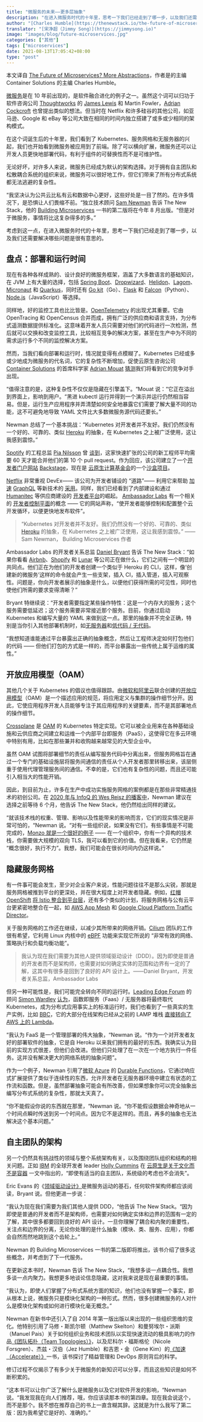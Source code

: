 ```yaml
---
title: "微服务的未来——更多层抽象"
description: "在进入微服务时代的十年里，思考一下我们已经走到了哪一步，以及我们还需要解决哪些问题是很有意思的。"
author: "[Charles Humble](https://thenewstack.io/the-future-of-microservices-more-abstractions/)"
translator: "[宋净超（Jimmy Song）](https://jimmysong.io)"
image: "images/blog/future-microservices.jpg"
categories: ["其他"]
tags: ["microservices"]
date: 2021-08-13T17:05:42+08:00
type: "post"
---
```


本文译自 [The Future of Microservices? More Abstractions](https://thenewstack.io/the-future-of-microservices-more-abstractions/)，作者是的主编 Container Solutions 的主编 Charles Humble。

[微服务](https://thenewstack.io/category/microservices/)是在 10 年前出现的，是软件融合进化的例子之一。虽然这个词可以归功于软件咨询公司 [Thoughtworks](https://www.thoughtworks.com/) 的 [James Lewis](https://twitter.com/boicy) 和 Martin Fowler，[Adrian Cockcroft](https://www.linkedin.com/in/adriancockcroft/) 也曾提出类似的想法。但当时在 Netflix 和许多硅谷的其他公司，如亚马逊、Google 和 eBay 等公司大致在相同的时间内独立搭建了或多或少相同的架构模式。

在这个词诞生后的十年里，我们看到了 Kubernetes、服务网格和无服务器的兴起，我们也开始看到微服务被应用到了前端。除了可以横向扩展，微服务还可以让开发人员更快地部署代码，有利于组件的可替换性而不是可维护性。

无论好坏，对许多人来说，微服务已经成为默认的架构选择。对于拥有自主团队和松散耦合系统的组织来说，微服务可以很好地工作，但它们带来了所有分布式系统都无法逃避的复杂性。

“我坚决认为公共云比私有云和数据中心更好，这些好处是一目了然的。在许多情况下，是恐惧让人们畏缩不前。“独立技术顾问 [Sam Newman](https://www.linkedin.com/in/samnewman/) 告诉 The New Stack，他的 [Building Microservices](https://samnewman.io/books/building_microservices_2nd_edition/) 一书的第二版将在今年 8 月出版。“但是对于微服务，事情将比这复杂得多的多。”

考虑到这一点，在进入微服务时代的十年里，思考一下我们已经走到了哪一步，以及我们还需要解决哪些问题是很有意思的。

## 盘点：部署和运行时间

现在有各种各样成熟的、设计良好的微服务框架，涵盖了大多数语言的基础知识，在 JVM 上有大量的选择，包括 [Spring Boot](https://spring.io/projects/spring-boot)、[Dropwizard](https://www.dropwizard.io/en/latest/)、[Helidon](https://helidon.io/#/)、[Lagom](https://www.lagomframework.com/)、[Micronaut](https://micronaut.io/) 和 [Quarkus](https://quarkus.io/)，同时还有 [Go kit](https://github.com/go-kit/kit)（Go）、[Flask](https://flask.palletsprojects.com/en/2.0.x/) 和 [Falcon](https://falconframework.org/)（Python）、[Node.js](https://nodejs.org/en/)（JavaScript）等选择。

同样地，好的监控工具也比比皆是。[OpenTelemetry](https://thenewstack.io/getting-started-with-opentelemetry-for-java/) 的出现尤其重要。它由 OpenTracing 和 OpenCensus 合并而成，拥有广泛的供应商和语言支持，为分布式遥测数据提供标准化。这意味着开发人员只需要对他们的代码进行一次检测，然后就可以交换和改变监控工具，比较相互竞争的解决方案，甚至在生产中为不同的需求运行多个不同的监控解决方案。

然而，当我们看向部署和运行时，情况就变得有点模糊了。Kubernetes 已经或多或少地成为微服务的代名词，它的复杂性不断增加，促使云原生咨询公司 [Container Solutions](https://www.container-solutions.com/) 的首席科学家 [Adrian Mouat](https://twitter.com/adrianmouat) [猜测](https://blog.container-solutions.com/10-predictions-for-the-future-of-computing)我们将看到它的竞争对手出现。

“值得注意的是，这种复杂性不仅仅是隐藏在引擎盖下。“Mouat 说：“它正在溢出到界面上，影响到用户。“黑进 kubectl 运行并得到一个演示并运行仍然相当容易。但是，运行生产应用程序并弄清楚如何安全地暴露它们需要了解大量不同的功能，这不可避免地导致 YAML 文件比大多数微服务源代码还要长。”

Newman 总结了一个基本挑战：“Kubernetes 对开发者并不友好。我们仍然没有一个好的、可靠的、类似 [Heroku](https://www.heroku.com/) 的抽象，在 Kubernetes 之上被广泛使用，这让我感到震惊。”

[Spotify](https://www.spotify.com/) 的工程总监 [Pia Nilsson](https://www.linkedin.com/in/pia-nilsson-02b47b1/) 曾 [谈到](https://engineering.atspotify.com/2021/05/18/a-product-story-the-lessons-of-backstage-and-spotifys-autonomous-culture/)，这家快速扩张的公司的新工程师平均需要 60 天才能合并他们的第 10 个 pull request。作为回应，该公司建立了一个[开发者门户网站](https://thenewstack.io/design-a-better-kubernetes-experience-for-developers/) [Backstage](https://engineering.atspotify.com/2020/09/24/cloud-native-computing-foundation-accepts-backstage-as-a-sandbox-project/)，现在是 [云原生计算基金会](https://cncf.io/?utm_content=inline-mention)的一个[沙盒项目](https://backstage.io/)。

[Netflix](https://about.netflix.com/) 非常重视 DevEx—— 该公司为开发者铺设的 “道路”—— 利用它来帮助 [加速](https://www.infoq.com/presentations/devex-netflix-graphql/) [GraphQL](https://graphql.org/) 等新技术的 [采用](https://www.infoq.com/presentations/devex-netflix-graphql/)。同样，我们已经看到了内部建设和通过 [Humanitec](https://humanitec.com/) 等供应商建设的 [开发者平台](https://info.container-solutions.com/the-rise-of-the-internal-developer-platform)的崛起。 [Ambassador Labs](https://www.getambassador.io/) 有一个相关的 [开发者控制平面](https://www.getambassador.io/developer-control-plane/)的概念 —— 它的网站声称，“使开发者能够控制和配置整个云开发循环，以便更快地发布软件”。

> “Kubernetes 对开发者并不友好。我们仍然没有一个好的、可靠的、类似 [Heroku](https://www.heroku.com/) 的抽象，在 Kubernetes 之上被广泛使用，这让我感到震惊。” ——Sam Newman， Building Microservices 作者

Ambassador Labs 的开发者关系总监 [Daniel Bryant](https://www.linkedin.com/in/danielbryantuk) 告诉 The New Stack：“如果你看看 [Airbnb](https://www.airbnb.com/)、[Shopify](https://www.shopify.com/) 和 [Lunar](https://tech.lunar.app/) 等公司正在做什么，它们之间有一个明显的共同点。他们正在为他们的开发者创建一个类似于 Heroku 的 CLI，这样，像’创建新的微服务’这样的命令就会产生一些支架，插入 CI，插入管道，插入可观察性。问题是，你向开发者展示的抽象是什么，以便他们获得所需的可见性，同时也使他们所需的要求变得清晰？”

Bryant 特继续说：“开发者需要指定某些操作特性：这是一个内存大的服务；这个服务需要低延迟；这个服务需要非常接近那个服务。目前，你通过启动 Kubernetes 和编写大量的 YAML 来做到这一点。那里的抽象并不完全正确，特别是当你引入其他部署机制时，如[无服务器](https://thenewstack.io/category/serverless/)和[低代码 / 无代码](https://thenewstack.io/how-low-code-can-help-enterprise-software-development/)。

“我想知道谁能通过平台暴露出正确的抽象概念，然后让工程师决定如何打包他们的代码 —— 但他们打包的方式是一样的，而平台暴露出一些传统上属于运维的属性。”

## 开放应用模型（OAM）

其他几个关于 Kubernetes 的倡议也值得跟踪。由[微软和阿里云](https://thenewstack.io/open-application-model-build-the-next-generation-of-cloud-native-applications/)联合创建的[开放应用模型](https://oam.dev/)（OAM）是一个描述应用的规范，将应用定义与集群的操作细节分开。因此，它使应用程序开发人员能够专注于其应用程序的关键要素，而不是其部署地点的操作细节。

[Crossplane](https://crossplane.io/) 是 [OAM](https://thenewstack.io/oam-the-kubernetes-application-model-bridging-development-and-deployment/) 的 Kubernetes 特定实现。它可以被企业用来在各种基础设施和云供应商之间建立和运维一个内部平台即服务（PaaS），这使得它在多云环境中特别有用，比如在那些兼并和收购越来越常见的大型企业中。

虽然 OAM 试图将部署细节的责任从编写服务代码中分离出来，但服务网格旨在通过一个专门的基础设施层将服务间通信的责任从个人开发者那里转移出来，该层侧重于使用代理管理服务间的通信。不幸的是，它们也有复杂性的问题，而且还可能引入相当大的性能开销。

因此，到目前为止，许多在生产中成功实施服务网格的案例都是在那些非常精通技术的初创公司。在 [2020 年与 InfoQ 的 Wes Reisz 的播客中](https://www.infoq.com/podcasts/monolith-microservices/?)，Newman 建议在选择之前等待 6 个月，他告诉 The New Stack，他仍然给出同样的建议。

“就该技术栈的权重、管理、影响以及性能带来的影响而言，它们的现实情况是非常可怕的，“Newman 说。“对有一些组织说，如果没有它们，有些事情是不可能完成的，[Monzo 就是一个很好的例子](https://monzo.com/blog/2019/04/03/deploying-envoy-proxy) —— 在一个组织中，你有一个异构的技术栈，你需要做大规模的双向 TLS，我可以看到它的价值。但在我看来，它仍然是 “概念很好，执行不力”。我想，我们可能会在很长时间内仍这样说。”

## 隐藏服务网格

有一件事可能会发生，至少对企业客户来说，性能问题往往不是那么尖锐，那就是服务网格被推到平台的更深处，并在很大程度上对开发者隐藏。例如，[红帽 OpenShift](https://www.openshift.com/try?utm_content=inline-mention) [将 Istio 整合到平台层](https://www.openshift.com/blog/istio-on-openshift-in-2020)，还有多个类似的计划，将服务网格与公有云平台更紧密地整合在一起，如 [AWS App Mesh](https://aws.amazon.com/app-mesh/?aws-app-mesh-blogs.sort-by=item.additionalFields.createdDate&aws-app-mesh-blogs.sort-order=desc&whats-new-cards.sort-by=item.additionalFields.postDateTime&whats-new-cards.sort-order=desc) 和 [Google Cloud Platform Traffic Director](https://cloud.google.com/traffic-director)。

关于服务网格的工作还在继续，以减少其所带来的网络开销。[Cilium](https://cilium.io/) 团队的工作很有希望，它利用 Linux 内核中的 [eBPF](https://ebpf.io/) 功能来实现它所说的 “非常有效的网络、策略执行和负载均衡功能”。

> 我认为现在我们需要为其他人提供领域驱动设计（DDD）。因为即使是普通的开发者而不是架构师，也需要对如何确定实体的范围和边界有一定的了解，这其中有很多是回到了良好的 API 设计上。——Daniel Bryant，开发者关系总监，Ambassador Labs

但另一种可能性是，我们可能完全转向不同的运行时。[Leading Edge Forum](https://leadingedgeforum.com/) 的顾问 [Simon Wardley](https://www.linkedin.com/in/simonwardley/) [认为](https://acloudguru.com/blog/engineering/simon-wardley-is-a-big-fan-of-containers-despite-what-you-might-think)，函数即服务（Faas）/ 无服务器将最终取代 Kubernetes，成为分布式应用事实上的标准运行时，我们也看到了一些真实的生产实例，比如 [BBC](https://www.bbc.com/)，它的大部分在线架构已经从之前的 LAMP 堆栈 [直接转向了 AWS 上的 Lambda](https://www.infoq.com/podcasts/bbc-aws-lambda-react-cicd/)。

“我认为 FaaS 是一个管理部署的伟大抽象，“Newman 说。“作为一个对开发者友好的部署软件的抽象，它是自 Heroku 以来我们拥有的最好的东西。我确实认为目前的实现方式很差，但他们会改进。但他们只处理了在一次在一个地方执行一件任务。这并没有解决更大的网络系统的抽象问题”。

作为一个例子，Newman 引用了[微软 Azure](https://azure.microsoft.com/) 的 [Durable Functions](https://docs.microsoft.com/en-us/azure/azure-functions/durable/durable-functions-overview?tabs=csharp)，它通过响应式扩展提供了类似于连续性的东西，允许开发者在无服务器环境中建立有状态的工作流和函数。但是，虽然部署抽象可能会有所改善，但如果想象你可以完全抽象出编写分布式系统的复杂性，那就太天真了。

“你不能假设你说的东西就在那里，“Newman 说。“你不能假设数据会神奇地从一个时间点瞬时传送到另一个时间点。因为它不是这样的。而且，再多的抽象也无法解决这个基本问题。”

## 自主团队的架构

另一个仍然具有挑战性的领域与整个系统架构有关，以及围绕团队组织和结构的相关问题。正如 [IBM](https://www.ibm.com/cloud?utm_content=logo-sponsorpage&utm_source=thenewstack&utm_medium=website&utm_campaign=platform) 的全球开发者 leader [Holly Cummins](https://www.linkedin.com/in/holly-k-cummins) 在 [云原生是关于文化而不是容器](https://cloudnative.to/cloud-native-culture-not-container/) 一文中指出的，“即使有适当的自主团队，系统级的考虑也不会消失”。

Eric Evans 的《[领域驱动设计》](https://www.amazon.com/gp/product/0321125215/ref=as_li_tl?ie=UTF8&camp=1789&creative=9325&creativeASIN=0321125215&linkCode=as2&tag=martinfowlerc-20)是微服务运动的基石，任何软件架构师都应该阅读，Bryant 说。但他更进一步说：

“我认为现在我们需要为我们其他人提供 DDD，“他告诉 The New Stack。“因为即使是普通的开发者而不是架构师，也需要对如何确定实体和边界的范围有一定的了解，其中很多都要回到良好的 API 设计。一旦你理解了耦合和内聚的重要性，关注点和边界的分离，无论你处理的是什么抽象（模块、类、服务、应用），你都会自然而然地跳到这个齿轮上。”

Newman 的 Building Microservices 一书的第二版即将推出，该书介绍了很多这些概念，并考虑到了下一代服务。

在更新这本书时，Newman 告诉 The New Stack，“我想多谈一点耦合性。我想多谈一点内聚力。我想更多地谈论信息隐藏，这对我来说是现在最重要的事情。

“我认为，即使人们掌握了分布式系统方面的知识，他们也没有掌握一个事实，即从根本上说，微服务只是模块化架构的一种形式。然而，很多创建微服务的人对什么是模块化架构或如何进行模块化毫无概念。”

Newman 在新书中还引入了自 2014 年第一版出版以来出现的一些组织思维的变化。他特别引用了马修・斯凯尔顿（Matthew Skelton）和曼努埃尔・派斯（Manuel Pais）关于如何组织业务和技术团队以实现快速流动的极具影响力的作品[《团队拓扑（Team Topologies）》](https://teamtopologies.com/book)，以及尼科尔・福斯格伦（Nicole Forsgren）、杰兹・汉伯（Jez Humble）和吉恩・金（Gene Kim）的[《加速（Accelerate）》](https://itrevolution.com/accelerate-book/)一书，该书探讨了精益管理和 DevOps 原则背后的科学。

修订过程不仅揭示了有多少关于微服务的新知识可以分享，而且这些知识是如何不断积累的。

“这本书可以让你广泛了解什么是微服务以及它对软件开发的影响，“Newman 说。“我发现我在向人们推荐，哦，你应该读那本书的第四章。现在我会说这个，而不是那个。我不想在推荐自己的书上一直含糊其辞。这就是为什么我写了第二版：因为我希望它是好的、准确的。”
